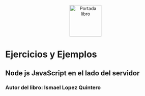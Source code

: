 <p align="center"><img width="100" src="./libro/.jpg" alt="Portada libro"></p>

<h1>Ejercicios y Ejemplos</h1>
<h2>Node js JavaScript en el lado del servidor</h2>
<h3>Autor del libro: Ismael Lopez Quintero</h3>
